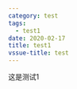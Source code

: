 ```yaml
---
category: test
tags:
  - test1
date: 2020-02-17
title: test1
vssue-title: test
---
```


这是测试1
<!-- more -->